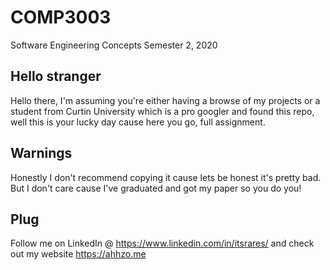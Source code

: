 # COMP3003
Software Engineering Concepts Semester 2, 2020

## Hello stranger 

Hello there, I'm assuming you're either having a browse of my projects or a student from Curtin University which is a pro googler and found this repo, well this is your lucky day cause here you go, full assignment.

## Warnings

Honestly I don't recommend copying it cause lets be honest it's pretty bad. But I don't care cause I've graduated and got my paper so you do you!

## Plug

Follow me on LinkedIn @ https://www.linkedin.com/in/itsrares/ and check out my website https://ahhzo.me


